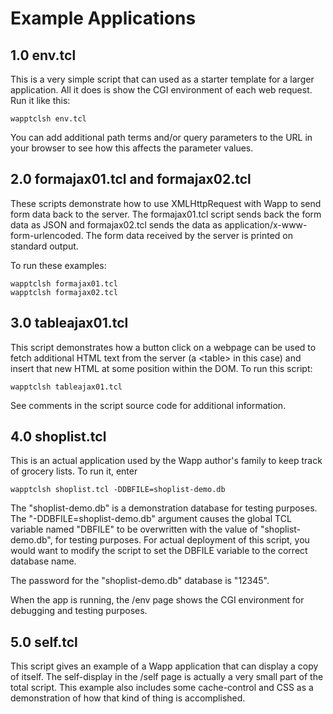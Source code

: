 Example Applications
====================

1.0 env.tcl
-----------

This is a very simple script that can used as a starter template for a
larger application.  All it does is show the CGI environment of each
web request.  Run it like this:

>
    wapptclsh env.tcl

You can add additional path terms and/or query parameters to the URL in
your browser to see how this affects the parameter values.


2.0 formajax01.tcl and formajax02.tcl
-------------------------------------

These scripts demonstrate how to use XMLHttpRequest with Wapp to send
form data back to the server.  The formajax01.tcl script sends back the
form data as JSON and formajax02.tcl sends the data as
application/x-www-form-urlencoded.  The form data received by the server
is printed on standard output.

To run these examples:

>
    wapptclsh formajax01.tcl
    wapptclsh formajax02.tcl

3.0 tableajax01.tcl
-------------------

This script demonstrates how a button click on a webpage can be used to fetch
additional HTML text from the server (a &lt;table&gt; in this case) and 
insert that new HTML at some position within the DOM.  To run this script:

>
    wapptclsh tableajax01.tcl

See comments in the script source code for additional information.

4.0 shoplist.tcl
----------------

This is an actual application used by the Wapp author's family to keep
track of grocery lists.  To run it, enter

>
    wapptclsh shoplist.tcl -DDBFILE=shoplist-demo.db

The "shoplist-demo.db" is a demonstration database for testing purposes.
The "-DDBFILE=shoplist-demo.db" argument causes the global TCL variable
named "DBFILE" to be overwritten with the value of "shoplist-demo.db",
for testing purposes.  For actual deployment of this script, you would
want to modify the script to set the DBFILE variable to the correct
database name.

The password for the "shoplist-demo.db" database is "12345".

When the app is running, the /env page shows the CGI environment for
debugging and testing purposes.

5.0 self.tcl
------------

This script gives an example of a Wapp application that can display
a copy of itself.  The self-display in the /self page is actually
a very small part of the total script.  This example also includes
some cache-control and CSS as a demonstration of how that kind of thing
is accomplished.
